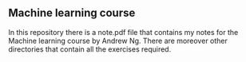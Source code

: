 ## Machine learning course

In this repository there is a note.pdf file that contains my notes for the
Machine learning course by Andrew Ng. There are moreover other directories that
contain all the exercises required.
